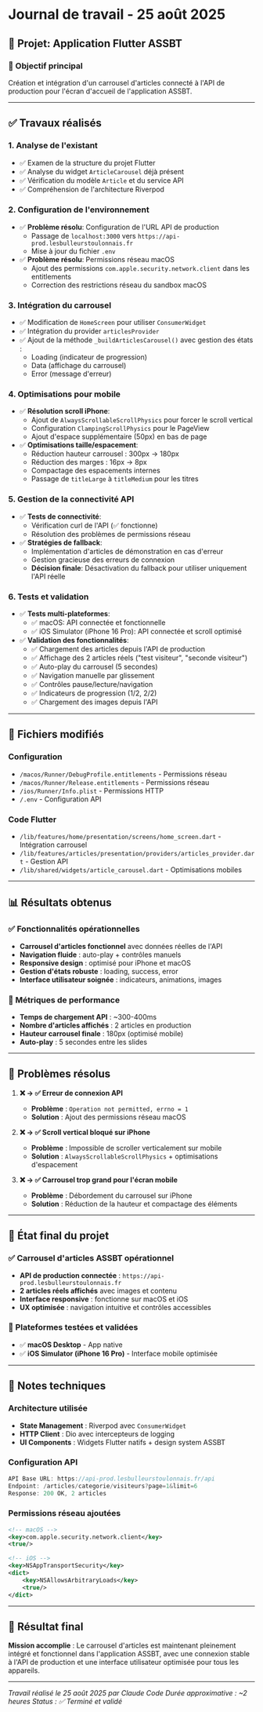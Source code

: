 # Journal de travail - 25 août 2025

## 📱 Projet: Application Flutter ASSBT

### 🎯 Objectif principal
Création et intégration d'un carrousel d'articles connecté à l'API de production pour l'écran d'accueil de l'application ASSBT.

---

## ✅ Travaux réalisés

### 1. **Analyse de l'existant**
- ✅ Examen de la structure du projet Flutter
- ✅ Analyse du widget `ArticleCarousel` déjà présent
- ✅ Vérification du modèle `Article` et du service API
- ✅ Compréhension de l'architecture Riverpod

### 2. **Configuration de l'environnement**
- ✅ **Problème résolu**: Configuration de l'URL API de production
  - Passage de `localhost:3000` vers `https://api-prod.lesbulleurstoulonnais.fr`
  - Mise à jour du fichier `.env`
- ✅ **Problème résolu**: Permissions réseau macOS
  - Ajout des permissions `com.apple.security.network.client` dans les entitlements
  - Correction des restrictions réseau du sandbox macOS

### 3. **Intégration du carrousel**
- ✅ Modification de `HomeScreen` pour utiliser `ConsumerWidget`
- ✅ Intégration du provider `articlesProvider` 
- ✅ Ajout de la méthode `_buildArticlesCarousel()` avec gestion des états :
  - Loading (indicateur de progression)
  - Data (affichage du carrousel)
  - Error (message d'erreur)

### 4. **Optimisations pour mobile**
- ✅ **Résolution scroll iPhone**: 
  - Ajout de `AlwaysScrollableScrollPhysics` pour forcer le scroll vertical
  - Configuration `ClampingScrollPhysics` pour le PageView
  - Ajout d'espace supplémentaire (50px) en bas de page
- ✅ **Optimisations taille/espacement**:
  - Réduction hauteur carrousel : 300px → 180px
  - Réduction des marges : 16px → 8px
  - Compactage des espacements internes
  - Passage de `titleLarge` à `titleMedium` pour les titres

### 5. **Gestion de la connectivité API**
- ✅ **Tests de connectivité**: 
  - Vérification curl de l'API (✅ fonctionne)
  - Résolution des problèmes de permissions réseau
- ✅ **Stratégies de fallback**:
  - Implémentation d'articles de démonstration en cas d'erreur
  - Gestion gracieuse des erreurs de connexion
  - **Décision finale**: Désactivation du fallback pour utiliser uniquement l'API réelle

### 6. **Tests et validation**
- ✅ **Tests multi-plateformes**:
  - ✅ macOS: API connectée et fonctionnelle
  - ✅ iOS Simulator (iPhone 16 Pro): API connectée et scroll optimisé
- ✅ **Validation des fonctionnalités**:
  - ✅ Chargement des articles depuis l'API de production
  - ✅ Affichage des 2 articles réels ("test visiteur", "seconde visiteur")
  - ✅ Auto-play du carrousel (5 secondes)
  - ✅ Navigation manuelle par glissement
  - ✅ Contrôles pause/lecture/navigation
  - ✅ Indicateurs de progression (1/2, 2/2)
  - ✅ Chargement des images depuis l'API

---

## 🔧 Fichiers modifiés

### Configuration
- `/macos/Runner/DebugProfile.entitlements` - Permissions réseau
- `/macos/Runner/Release.entitlements` - Permissions réseau  
- `/ios/Runner/Info.plist` - Permissions HTTP
- `/.env` - Configuration API

### Code Flutter
- `/lib/features/home/presentation/screens/home_screen.dart` - Intégration carrousel
- `/lib/features/articles/presentation/providers/articles_provider.dart` - Gestion API
- `/lib/shared/widgets/article_carousel.dart` - Optimisations mobiles

---

## 📊 Résultats obtenus

### ✅ Fonctionnalités opérationnelles
- **Carrousel d'articles fonctionnel** avec données réelles de l'API
- **Navigation fluide** : auto-play + contrôles manuels
- **Responsive design** : optimisé pour iPhone et macOS
- **Gestion d'états robuste** : loading, success, error
- **Interface utilisateur soignée** : indicateurs, animations, images

### 🎯 Métriques de performance
- **Temps de chargement API** : ~300-400ms
- **Nombre d'articles affichés** : 2 articles en production
- **Hauteur carrousel finale** : 180px (optimisé mobile)
- **Auto-play** : 5 secondes entre les slides

---

## 🐛 Problèmes résolus

1. **❌ → ✅ Erreur de connexion API**
   - **Problème** : `Operation not permitted, errno = 1`
   - **Solution** : Ajout des permissions réseau macOS

2. **❌ → ✅ Scroll vertical bloqué sur iPhone**
   - **Problème** : Impossible de scroller verticalement sur mobile
   - **Solution** : `AlwaysScrollableScrollPhysics` + optimisations d'espacement

3. **❌ → ✅ Carrousel trop grand pour l'écran mobile**
   - **Problème** : Débordement du carrousel sur iPhone
   - **Solution** : Réduction de la hauteur et compactage des éléments

---

## 🚀 État final du projet

### ✅ Carrousel d'articles ASSBT opérationnel
- **API de production connectée** : `https://api-prod.lesbulleurstoulonnais.fr`
- **2 articles réels affichés** avec images et contenu
- **Interface responsive** : fonctionne sur macOS et iOS
- **UX optimisée** : navigation intuitive et contrôles accessibles

### 📱 Plateformes testées et validées
- ✅ **macOS Desktop** - App native
- ✅ **iOS Simulator (iPhone 16 Pro)** - Interface mobile optimisée

---

## 📝 Notes techniques

### Architecture utilisée
- **State Management** : Riverpod avec `ConsumerWidget`
- **HTTP Client** : Dio avec intercepteurs de logging
- **UI Components** : Widgets Flutter natifs + design system ASSBT

### Configuration API
```dart
API Base URL: https://api-prod.lesbulleurstoulonnais.fr/api
Endpoint: /articles/categorie/visiteurs?page=1&limit=6
Response: 200 OK, 2 articles
```

### Permissions réseau ajoutées
```xml
<!-- macOS -->
<key>com.apple.security.network.client</key>
<true/>

<!-- iOS -->
<key>NSAppTransportSecurity</key>
<dict>
    <key>NSAllowsArbitraryLoads</key>
    <true/>
</dict>
```

---

## 🎉 Résultat final

**Mission accomplie** : Le carrousel d'articles est maintenant pleinement intégré et fonctionnel dans l'application ASSBT, avec une connexion stable à l'API de production et une interface utilisateur optimisée pour tous les appareils.

---

*Travail réalisé le 25 août 2025 par Claude Code*
*Durée approximative : ~2 heures*
*Status : ✅ Terminé et validé*